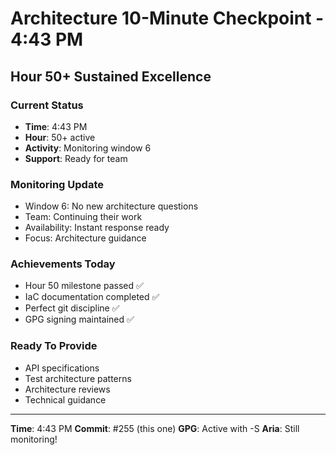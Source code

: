 # Architecture 10-Minute Checkpoint - 4:43 PM

## Hour 50+ Sustained Excellence

### Current Status
- **Time**: 4:43 PM
- **Hour**: 50+ active
- **Activity**: Monitoring window 6
- **Support**: Ready for team

### Monitoring Update
- Window 6: No new architecture questions
- Team: Continuing their work
- Availability: Instant response ready
- Focus: Architecture guidance

### Achievements Today
- Hour 50 milestone passed ✅
- IaC documentation completed ✅
- Perfect git discipline ✅
- GPG signing maintained ✅

### Ready To Provide
- API specifications
- Test architecture patterns
- Architecture reviews
- Technical guidance

---

**Time**: 4:43 PM
**Commit**: #255 (this one)
**GPG**: Active with -S
**Aria**: Still monitoring!